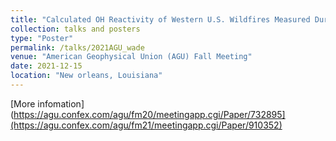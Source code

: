 ```yaml
---
title: "Calculated OH Reactivity of Western U.S. Wildfires Measured During WE-CAN"
collection: talks and posters
type: "Poster"
permalink: /talks/2021AGU_wade
venue: "American Geophysical Union (AGU) Fall Meeting"
date: 2021-12-15
location: "New orleans, Louisiana"
---
```

[More infomation](https://agu.confex.com/agu/fm20/meetingapp.cgi/Paper/732895](https://agu.confex.com/agu/fm21/meetingapp.cgi/Paper/910352)

